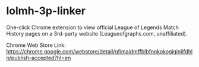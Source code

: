 # lolmh-3p-linker

One-click Chrome extension to view official League of Legends Match History pages on a 3rd-party website (Leagueofgraphs.com, unaffiliated).

Chrome Web Store Link: https://chrome.google.com/webstore/detail/gfimaidmffblbfnnkokogjginlifdhln/publish-accepted?hl=en
